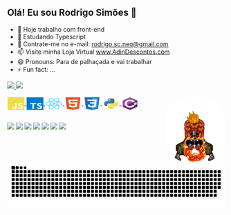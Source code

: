 ## Olá! Eu sou Rodrigo Simões 👋

- 🔭 Hoje trabalho com front-end
- 🌱 Estudando Typescript
- 💬 Contrate-me no e-mail: rodrigo.sc.neo@gmail.com
- 📫 Visite minha Loja Virtual <a href="https://www.adindescontos.com">www.AdìnDescontos.com</a>
- 😄 Pronouns: Para de palhaçada e vai trabalhar
- ⚡ Fun fact: ...
<div>
  <a href="https://github.com/vip-shield">
    <img height="180em" src="https://github-readme-stats.vercel.app/api?username=vip-shield&show_icons=true&theme=transparent">
    <img height="180em" src="https://github-readme-stats.vercel.app/api/top-langs/?username=vip-shield&layout=compact&langs_count=16&theme=transparent">
</div>

<div style="display: inline_block"><br>
  <img align="center" alt="Digo-Js" height="30" width="40" src="https://raw.githubusercontent.com/devicons/devicon/master/icons/javascript/javascript-plain.svg">
  <img align="center" alt="Digo-Ts" height="30" width="40" src="https://raw.githubusercontent.com/devicons/devicon/master/icons/typescript/typescript-plain.svg">
  <img align="center" alt="Digo-React" height="30" width="40" src="https://raw.githubusercontent.com/devicons/devicon/master/icons/react/react-original.svg">
  <img align="center" alt="Digo-HTML" height="30" width="40" src="https://raw.githubusercontent.com/devicons/devicon/master/icons/html5/html5-original.svg">
  <img align="center" alt="Digo-CSS" height="30" width="40" src="https://raw.githubusercontent.com/devicons/devicon/master/icons/css3/css3-original.svg">
  <img align="center" alt="Digo-Python" height="30" width="40" src="https://raw.githubusercontent.com/devicons/devicon/master/icons/python/python-original.svg">
  <img align="center" alt="Digo-Csharp" height="30" width="40" src="https://raw.githubusercontent.com/devicons/devicon/master/icons/csharp/csharp-original.svg">
  <img align="right" alt="Digo-pic" height="150" style="border-radius:50px;" src=".github/workflows/samurai-shodown-enja.gif">
</div>

  ##

<div> 
  <a href="https://www.youtube.com/channel/UC_-uuuZbY0AAt9CViNzvc-Q" target="_blank"><img src="https://img.shields.io/badge/YouTube-FF0000?style=for-the-badge&logo=youtube&logoColor=white" target="_blank"></a>
  <a href="https://instagram.com/rodrigo" target="_blank"><img src="https://img.shields.io/badge/-Instagram-%23E4405F?style=for-the-badge&logo=instagram&logoColor=white" target="_blank"></a>
 	<a href="https://www.twitch.tv/rodrigo" target="_blank"><img src="https://img.shields.io/badge/Twitch-9146FF?style=for-the-badge&logo=twitch&logoColor=white" target="_blank"></a>
 <a href="https://discord.gg/wagxzStdcR" target="_blank"><img src="https://img.shields.io/badge/Discord-7289DA?style=for-the-badge&logo=discord&logoColor=white" target="_blank"></a> 
  <a href = "mailto:rodrigo.sc.neo@gmail.com"><img src="https://img.shields.io/badge/-Gmail-%23333?style=for-the-badge&logo=gmail&logoColor=white" target="_blank"></a>
  <a href="https://www.linkedin.com/in/rodrigo" target="_blank"><img src="https://img.shields.io/badge/-LinkedIn-%230077B5?style=for-the-badge&logo=linkedin&logoColor=white" target="_blank"></a> 
  <a href="https://www.whatsapp.com" target="_blank"><img src="https://img.shields.io/badge/WhatsApp-25D366?style=for-the-badge&logo=whatsapp&logoColor=white" target="_blank"></a> 

</div>

<picture align="center">
  <source media="(prefers-color-scheme: dark)" srcset="https://raw.githubusercontent.com/vip-shield/vip-shield/output/github-contribution-grid-snake-dark.svg">
  <source media="(prefers-color-scheme: light)" srcset="https://raw.githubusercontent.com/vip-shield/vip-shield/output/github-contribution-grid-snake-dark.svg">
  <img align="center" alt="github contribution grid snake animation" src="https://raw.githubusercontent.com/vip-shield/vip-shield/output/github-contribution-grid-snake.svg">
</picture>
